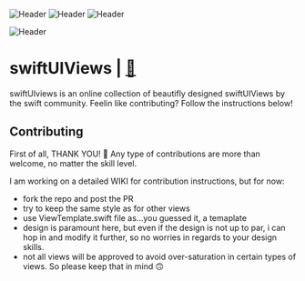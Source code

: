 
![Header](https://img.shields.io/badge/platform-iOS-green.svg)
![Header](https://img.shields.io/badge/swift-5.2-orange.svg)
![Header](https://img.shields.io/badge/xCode-12.5-blue.svg)

![Header](https://github.com/roblack/swiftUIViews/blob/main/imgs/GithubCover.jpg)

# swiftUIViews | [👋](swiftUIViews.dev)

swiftUIviews is an online collection of beautifly designed swiftUIViews by the swift community.
Feelin like contributing? Follow the instructions below! 


## Contributing 

First of all, THANK YOU! 🎉
Any type of contributions are more than welcome, no matter the skill level.

I am working on a detailed WIKI for contribution instructions, but for now:
- fork the repo and post the PR
- try to keep the same style as for other views
- use ViewTemplate.swift file as...you guessed it, a temaplate
- design is paramount here, but even if the design is not up to par, i can hop in and modify it further, so no worries in regards to your design skills.
- not all views will be approved to avoid over-saturation in certain types of views. So please keep that in mind 🙃
